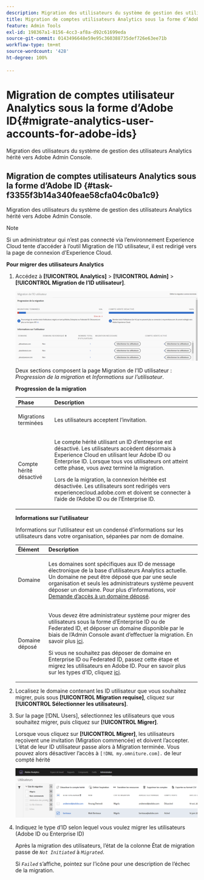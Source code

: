 ```yaml
---
description: Migration des utilisateurs du système de gestion des utilisateurs Analytics hérité vers Adobe Admin Console.
title: Migration de comptes utilisateurs Analytics sous la forme d’Adobe ID
feature: Admin Tools
exl-id: 198367a1-8156-4cc3-af8a-d92c61699eda
source-git-commit: 0143496648e59e95c360388735def726e63ee71b
workflow-type: tm+mt
source-wordcount: '428'
ht-degree: 100%

---
```


# Migration de comptes utilisateur Analytics sous la forme d’Adobe ID{#migrate-analytics-user-accounts-for-adobe-ids}

Migration des utilisateurs du système de gestion des utilisateurs Analytics hérité vers Adobe Admin Console.

## Migration de comptes utilisateurs Analytics sous la forme d’Adobe ID {#task-f3355f3b14a340feae58cfa04c0ba1c9}

Migration des utilisateurs du système de gestion des utilisateurs Analytics hérité vers Adobe Admin Console.

>[!NOTE]
>
>Si un administrateur qui n’est pas connecté via l’environnement Experience Cloud tente d’accéder à l’outil Migration de l’ID utilisateur, il est redirigé vers la page de connexion d’Experience Cloud.

**Pour migrer des utilisateurs Analytics**

1. Accédez à **[!UICONTROL Analytics]** > **[!UICONTROL Admin]** > **[!UICONTROL Migration de l’ID utilisateur]**.

   ![](assets/migration-progress.png)

   Deux sections composent la page Migration de l’ID utilisateur : *Progression de la migration* et *Informations sur l’utilisateur*.

   **Progression de la migration**

   <table id="table_F9F1CFF762C745E198CB075A02BA2DDA"> 
   <thead> 
   <tr> 
      <th colname="col1" class="entry"> Phase </th> 
      <th colname="col2" class="entry"> Description </th> 
   </tr>
   </thead>
   <tbody> 
   <tr> 
      <td colname="col1"> <p>Migrations terminées </p> </td> 
      <td colname="col2"> <p>Les utilisateurs acceptent l’invitation. </p> </td> 
   </tr> 
   <tr> 
      <td colname="col1"> <p>Compte hérité désactivé </p> </td> 
      <td colname="col2"> <p>Le compte hérité utilisant un ID d’entreprise est désactivé. Les utilisateurs accèdent désormais à Experience Cloud en utilisant leur Adobe ID ou Enterprise ID. Lorsque tous vos utilisateurs ont atteint cette phase, vous avez terminé la migration. </p> <p>Lors de la migration, la connexion héritée est désactivée. Les utilisateurs sont redirigés vers <span class="filepath"> experiencecloud.adobe.com</span> et doivent se connecter à l’aide de l’Adobe ID ou de l’Enterprise ID. </p> </td> 
   </tr> 
   </tbody> 
   </table>

   **Informations sur l’utilisateur**

   Informations sur l’utilisateur est un condensé d’informations sur les utilisateurs dans votre organisation, séparées par nom de domaine.

   <table id="table_3822E27AF81E4A188562FEB5131548A5"> 
   <thead> 
   <tr> 
      <th colname="col1" class="entry"> Élément </th> 
      <th colname="col2" class="entry"> Description </th> 
   </tr>
   </thead>
   <tbody> 
   <tr> 
      <td colname="col1"> <p>Domaine </p> </td> 
      <td colname="col2"> <p>Les domaines sont spécifiques aux ID de message électronique de la base d’utilisateurs Analytics actuelle. Un domaine ne peut être déposé que par une seule organisation et seuls les administrateurs système peuvent déposer un domaine. Pour plus d’informations, voir <a href="https://helpx.adobe.com/fr/enterprise/help/request-access-to-claimed-domain.html"> Demande d’accès à un domaine déposé</a>. </p> </td> 
   </tr> 
   <tr> 
      <td colname="col1"> <p>Domaine déposé </p> </td> 
      <td colname="col2"> <p>Vous devez être administrateur système pour migrer des utilisateurs sous la forme d’Enterprise ID ou de Federated ID, et déposer un domaine disponible par le biais de l’Admin Console avant d’effectuer la migration. En savoir plus <a href="https://helpx.adobe.com/fr/enterprise/using/identity.html"> ici</a>. </p> <p>Si vous ne souhaitez pas déposer de domaine en Enterprise ID ou Federated ID, passez cette étape et migrez les utilisateurs en Adobe ID. Pour en savoir plus sur les types d’ID, cliquez <a href="https://helpx.adobe.com/enterprise/help/identity.html"> ici</a>. </p> </td> 
   </tr> 
   </tbody> 
   </table>

1. Localisez le domaine contenant les ID utilisateur que vous souhaitez migrer, puis sous **[!UICONTROL Migration requise]**, cliquez sur **[!UICONTROL Sélectionner les utilisateurs]**.
1. Sur la page [!DNL Users], sélectionnez les utilisateurs que vous souhaitez migrer, puis cliquez sur **[!UICONTROL Migrer]**.

   Lorsque vous cliquez sur **[!UICONTROL Migrer]**, les utilisateurs reçoivent une invitation (Migration commencée) et doivent l’accepter. L’état de leur ID utilisateur passe alors à Migration terminée. Vous pouvez alors désactiver l’accès à `[!DNL my.omniture.com].` de leur compté hérité

   ![](assets/user-info.png)

1. Indiquez le type d’ID selon lequel vous voulez migrer les utilisateurs (Adobe ID ou Enterprise ID)

   Après la migration des utilisateurs, l’état de la colonne État de migration passe de *`Not Initiated`* à *`Migrated`*.

   Si *`Failed`* s’affiche, pointez sur l’icône pour une description de l’échec de la migration.
